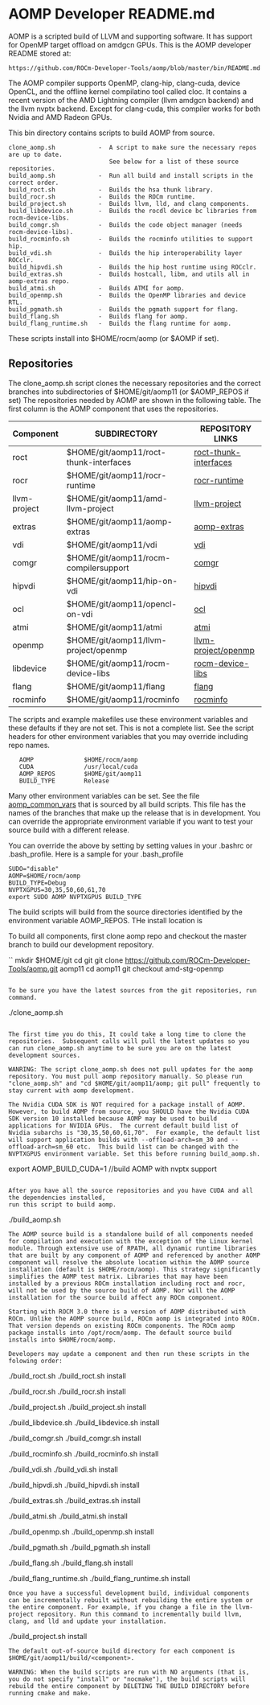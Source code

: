 AOMP Developer README.md
========================

AOMP is a scripted build of LLVM and supporting software. It has support for OpenMP target offload on amdgcn GPUs.
This is the AOMP developer README stored at:
```
https://github.com/ROCm-Developer-Tools/aomp/blob/master/bin/README.md
```
The AOMP compiler supports OpenMP, clang-hip, clang-cuda, device OpenCL, and the offline kernel compilatino tool called cloc.  It contains a recent version of the AMD Lightning compiler (llvm amdgcn backend) and the llvm nvptx backend.  Except for clang-cuda, this compiler works for both Nvidia and AMD Radeon GPUs.

This bin directory contains scripts to build AOMP from source.
```
clone_aomp.sh            -  A script to make sure the necessary repos are up to date.
                            See below for a list of these source repositories.
build_aomp.sh            -  Run all build and install scripts in the correct order.
build_roct.sh            -  Builds the hsa thunk library.
build_rocr.sh            -  Builds the ROCm runtime.
build_project.sh         -  Builds llvm, lld, and clang components.
build_libdevice.sh       -  Builds the rocdl device bc libraries from rocm-device-libs.
build_comgr.sh           -  Builds the code object manager (needs rocm-device-libs).
build_rocminfo.sh        -  Builds the rocminfo utilities to support hip.
build_vdi.sh             -  Builds the hip interoperability layer ROCclr.
build_hipvdi.sh          -  Builds the hip host runtime using ROCclr.
build_extras.sh          -  Builds hostcall, libm, and utils all in aomp-extras repo.
build_atmi.sh            -  Builds ATMI for aomp.
build_openmp.sh          -  Builds the OpenMP libraries and device RTL.
build_pgmath.sh          -  Builds the pgmath support for flang.
build_flang.sh           -  Builds flang for aomp.
build_flang_runtime.sh   -  Builds the flang runtime for aomp.
```

These scripts install into $HOME/rocm/aomp (or $AOMP if set).

## Repositories
<A NAME="Repositories">
The clone_aomp.sh script clones the necessary repositories and the correct
branches into subdirectories of $HOME/git/aomp11 (or $AOMP_REPOS if set)
The repositories needed by AOMP are shown in the following table.
The first column is the AOMP component that uses the repositories.

| Component | SUBDIRECTORY                           | REPOSITORY LINKS
| --------- | ------------                           | ----------------
| roct      | $HOME/git/aomp11/roct-thunk-interfaces | [roct-thunk-interfaces](https://github.com/radeonopencompute/roct-thunk-interface)
| rocr      | $HOME/git/aomp11/rocr-runtime          | [rocr-runtime](https://github.com/radeonopencompute/rocr-runtime)
| llvm-project | $HOME/git/aomp11/amd-llvm-project      | [llvm-project](https://github.com/ROCm-Developer-Tools/amd-llvm-project)
| extras    | $HOME/git/aomp11/aomp-extras           | [aomp-extras](https://github.com/ROCm-Developer-Tools/aomp-extras)
| vdi       | $HOME/git/aomp11/vdi                   | [vdi](https://github.com/ROCm-Developer-Tools/ROCclr)
| comgr     | $HOME/git/aomp11/rocm-compilersupport  | [comgr](https://github.com/radeonopencompute/rocm-compilersupport)
| hipvdi    | $HOME/git/aomp11/hip-on-vdi            | [hipvdi](https://github.com/ROCm-Developer-Tools/hip)
| ocl       | $HOME/git/aomp11/opencl-on-vdi         | [ocl](https://github.com/radeonopencompute/ROCm-OpenCL-Runtime)
| atmi      | $HOME/git/aomp11/atmi                  | [atmi](https://github.com/radeonopencompute/atmi)
| openmp    | $HOME/git/aomp11/llvm-project/openmp   | [llvm-project/openmp](https://github.com/ROCm-Developer-Tools/llvm-project)
| libdevice | $HOME/git/aomp11/rocm-device-libs      | [rocm-device-libs](https://github.com/radeonopencompute/rocm-device-libs)
| flang     | $HOME/git/aomp11/flang                 | [flang](https://github.com/ROCm-Developer-Tools/flang)
| rocminfo  | $HOME/git/aomp11/rocminfo              | [rocminfo](https://github.com/radeonopencompute/rocminfo)

The scripts and example makefiles use these environment variables and these
defaults if they are not set. This is not a complete list.  See the script headers
for other environment variables that you may override including repo names.

```
   AOMP              $HOME/rocm/aomp
   CUDA              /usr/local/cuda
   AOMP_REPOS        $HOME/git/aomp11
   BUILD_TYPE        Release
```

Many other environment variables can be set. See the file [aomp_common_vars](aomp_common_vars) that is sourced by all build scripts. This file has the names of the branches that make up the release that is in development.  You can override the appropriate environment variable if you want to test your source build with a different release.


You can override the above by setting by setting values in your .bashrc or .bash_profile.
Here is a sample for your .bash_profile
```
SUDO="disable"
AOMP=$HOME/rocm/aomp
BUILD_TYPE=Debug
NVPTXGPUS=30,35,50,60,61,70
export SUDO AOMP NVPTXGPUS BUILD_TYPE
```
The build scripts will build from the source directories identified by the
environment variable AOMP_REPOS. THe install location is

To build all components, first clone aomp repo and checkout the master branch
to build our development repository.

``
   mkdir $HOME/git
   cd git
   git clone https://github.com/ROCm-Developer-Tools/aomp.git aomp11
   cd aomp11
   git checkout amd-stg-openmp
```
	
To be sure you have the latest sources from the git repositories, run command.

```
   ./clone_aomp.sh
```

The first time you do this, It could take a long time to clone the repositories.  Subsequent calls will pull the latest updates so you can run clone_aomp.sh anytime to be sure you are on the latest development sources.

WANRING: The script clone_aomp.sh does not pull updates for the aomp repository. You must pull aomp repository manually. So please run "clone_aomp.sh" and "cd $HOME/git/aomp11/aomp; git pull" frequently to stay current with aomp development.

The Nvidia CUDA SDK is NOT required for a package install of AOMP. However, to build AOMP from source, you SHOULD have the Nvidia CUDA SDK version 10 installed because AOMP may be used to build applications for NVIDIA GPUs.  The current default build list of Nvidia subarchs is "30,35,50,60,61,70".  For example, the default list will support application builds with --offload-arch=sm_30 and --offload-arch=sm_60 etc.  This build list can be changed with the NVPTXGPUS environment variable. Set this before running build_aomp.sh.

```
export AOMP_BUILD_CUDA=1 //build AOMP with nvptx support
```

After you have all the source repositories and you have CUDA and all the dependencies installed,
run this script to build aomp.
```
   ./build_aomp.sh
```
The AOMP source build is a standalone build of all components needed for compilation and execution with the exception of the Linux kernel module. Through extensive use of RPATH, all dynamic runtime libraries that are built by any component of AOMP and referenced by another AOMP component will resolve the absolute location within the AOMP source installation (default is $HOME/rocm/aomp). This strategy significantly simplifies the AOMP test matrix. Libraries that may have been installed by a previous ROCm installation including roct and rocr, will not be used by the source build of AOMP. Nor will the AOMP installation for the source build affect any ROCm component. 

Starting with ROCM 3.0 there is a version of AOMP distributed with ROCm. Unlike the AOMP source build, ROCm aomp is integrated into ROCm.  That version depends on existing ROCm components. The ROCm aomp package installs into /opt/rocm/aomp. The default source build installs into $HOME/rocm/aomp. 

Developers may update a component and then run these scripts in the folowing order:

```
   ./build_roct.sh
   ./build_roct.sh install

   ./build_rocr.sh
   ./build_rocr.sh install

   ./build_project.sh
   ./build_project.sh install

   ./build_libdevice.sh
   ./build_libdevice.sh install

   ./build_comgr.sh
   ./build_comgr.sh install

   ./build_rocminfo.sh
   ./build_rocminfo.sh install

   ./build_vdi.sh
   ./build_vdi.sh install

   ./build_hipvdi.sh
   ./build_hipvdi.sh install

   ./build_extras.sh
   ./build_extras.sh install

   ./build_atmi.sh
   ./build_atmi.sh install

   ./build_openmp.sh
   ./build_openmp.sh install

   ./build_pgmath.sh
   ./build_pgmath.sh install

   ./build_flang.sh
   ./build_flang.sh install

   ./build_flang_runtime.sh
   ./build_flang_runtime.sh install
```
Once you have a successful development build, individual components can be incrementally rebuilt without rebuilding the entire system or the entire component. For example, if you change a file in the llvm-project repository. Run this command to incrementally build llvm, clang, and lld and update your installation.
```
   ./build_project.sh install
```
The default out-of-source build directory for each component is $HOME/git/aomp11/build/<component>.

WARNING: When the build scripts are run with NO arguments (that is, you do not specify "install" or "nocmake"), the build scripts will rebuild the entire component by DELETING THE BUILD DIRECTORY before running cmake and make. 
